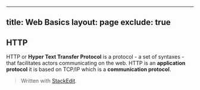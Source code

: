 
---
title: Web Basics
layout: page
exclude: true
---
## HTTP
HTTP or **Hyper Text Transfer Protocol** is a protocol - a set of syntaxes - that facilitates actors communicating on the web. HTTP is an **application protocol** it is based on TCP/IP which is a **communication protocol**.
> Written with [StackEdit](https://stackedit.io/).
<!--stackedit_data:
eyJoaXN0b3J5IjpbLTY0NDA3Mzk4XX0=
-->